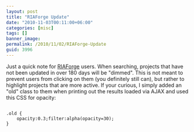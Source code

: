 ```yaml
---
layout: post
title: "RIAForge Update"
date: "2010-11-03T00:11:00+06:00"
categories: [misc]
tags: []
banner_image: 
permalink: /2010/11/02/RIAForge-Update
guid: 3996
---
```


Just a quick note for <a href="http://www.riaforge.org">RIAForge</a> users. When searching, projects that have not been updated in over 180 days will be "dimmed". This is not meant to prevent users from clicking on them (you definitely still can), but rather to highlight projects that are more active. If your curious, I simply added an "old" class to them when printing out the results loaded via AJAX and used this CSS for opacity:

<code>
.old {
	opacity:0.3;filter:alpha(opacity=30);
}
</code>